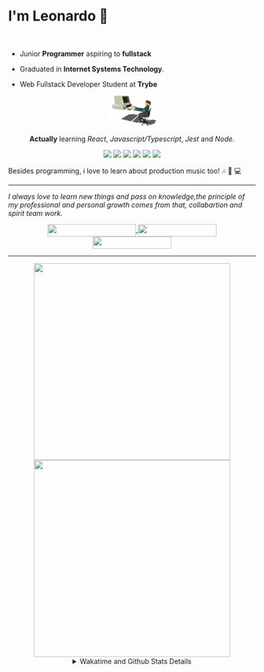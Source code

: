 # I'm Leonardo 🌈
<p align="center">
<img src="https://upload.wikimedia.org/wikipedia/en/thumb/0/05/Flag_of_Brazil.svg/1200px-Flag_of_Brazil.svg.png" width=20 height=15 / >
<img src="https://upload.wikimedia.org/wikipedia/commons/2/2b/Bandeira_do_estado_de_S%C3%A3o_Paulo.svg" width=20 height=15 / >
</p>

- Junior <b>Programmer</b> aspiring to <b>fullstack</b>

- Graduated in <b>Internet Systems Technology</b>.

- Web Fullstack Developer Student at <b>Trybe</b>

<div align="center">

<img src="./img/computer.gif" width="100px">

**Actually** learning _React_, _Javascript/Typescript_, _Jest_ and  _Node_. 

</div>
       
<p align="center">
<img src="https://badges.aleen42.com/src/react.svg">
<img src="https://badges.aleen42.com/src/redux.svg"> 
<img src="https://badges.aleen42.com/src/javascript.svg">
<img src="https://badges.aleen42.com/src/typescript.svg">
<img src="https://badges.aleen42.com/src/jest_1.svg">
<img src="https://badges.aleen42.com/src/node.svg">
<br>
</p>

Besides programming, i love to learn about production music too! :notes: :musical_keyboard: :computer:

* * *

<i>I always love to learn new things and pass on knowledge,the principle of my professional and personal growth comes from that, collabartion and spirit team work.</i><br>

<div align="center">
       
<a href="https://www.linkedin.com/in/lcds90/">
  <img align="center" src="https://img.shields.io/static/v1?logo=linkedin&label=linkedin&message=lcds90&color=blue&style=for-the-badge" height=25 width=180/>
</a>
<a href="http://lcds.me">
  <img align="center" src="https://img.shields.io/static/v1?&label=Portflio&message=site&color=green&style=for-the-badge" height=25 width=160/>
</a>
<a href="mailto:lcds90@gmail.com">
  <img align="center" src="https://img.shields.io/static/v1?&logo=gmail&label=Send&message=Email&color=red&style=for-the-badge" height=25 width=160/>
</a>
       
</div>

* * *

<div align="center">
<a href="https://github.com/lcds90/">
  <img align="center" src="https://github-readme-stats.vercel.app/api/top-langs/?username=lcds90&langs_count=10&theme=gruvbox&layout=compact&include_all_commits=true" height="400px" width="400px"/>
</a>
<a href="https://wakatime.com/@lcds90">
  <img align="center" src="https://github-readme-stats.vercel.app/api/wakatime?username=lcds90&theme=gruvbox&layout=compact" height="400px" width="400px"/>
</a>
       
<details>
       <summary>Wakatime and Github Stats Details</summary>
       <div align="justify">
              
<!--START_SECTION:waka-->
![Profile Views](http://img.shields.io/badge/Profile%20Views-20-blue)

**🐱 My Github Data** 

> 🏆 706 Contributions in the Year 2021
 > 
> 📦 535.1 kB Used in Github's Storage 
 > 
> 💼 Opted to Hire
 > 
> 📜 51 Public Repositories 
 > 
> 🔑 40 Private Repositories  
 > 
**I'm a Night 🦉** 

```text
🌞 Morning    90 commits     ████░░░░░░░░░░░░░░░░░░░░░   17.01% 
🌆 Daytime    166 commits    ███████░░░░░░░░░░░░░░░░░░   31.38% 
🌃 Evening    137 commits    ██████░░░░░░░░░░░░░░░░░░░   25.9% 
🌙 Night      136 commits    ██████░░░░░░░░░░░░░░░░░░░   25.71%

```
📅 **I'm Most Productive on Saturday** 

```text
Monday       99 commits     ████░░░░░░░░░░░░░░░░░░░░░   18.71% 
Tuesday      73 commits     ███░░░░░░░░░░░░░░░░░░░░░░   13.8% 
Wednesday    46 commits     ██░░░░░░░░░░░░░░░░░░░░░░░   8.7% 
Thursday     37 commits     █░░░░░░░░░░░░░░░░░░░░░░░░   6.99% 
Friday       59 commits     ██░░░░░░░░░░░░░░░░░░░░░░░   11.15% 
Saturday     124 commits    █████░░░░░░░░░░░░░░░░░░░░   23.44% 
Sunday       91 commits     ████░░░░░░░░░░░░░░░░░░░░░   17.2%

```


📊 **This Week I Spent My Time On** 

```text
⌚︎ Time Zone: America/Sao_Paulo

💬 Programming Languages: 
JSX                      13 hrs 50 mins      ████████░░░░░░░░░░░░░░░░░   33.11% 
JavaScript               12 hrs 12 mins      ███████░░░░░░░░░░░░░░░░░░   29.21% 
CSS                      8 hrs 59 mins       █████░░░░░░░░░░░░░░░░░░░░   21.53% 
Markdown                 3 hrs 13 mins       ██░░░░░░░░░░░░░░░░░░░░░░░   7.73% 
JSON                     1 hr 52 mins        █░░░░░░░░░░░░░░░░░░░░░░░░   4.5%

🔥 Editors: 
VS Code                  41 hrs 47 mins      █████████████████████████   100.0%

🐱‍💻 Projects: 
webjump-assessment-fronte31 hrs 8 mins       ██████████████████░░░░░░░   74.5% 
sd-013-a-project-trivia-r4 hrs 12 mins       ██░░░░░░░░░░░░░░░░░░░░░░░   10.07% 
sd-013-a-project-starwars3 hrs 21 mins       ██░░░░░░░░░░░░░░░░░░░░░░░   8.04% 
trybe-cronometer         50 mins             ░░░░░░░░░░░░░░░░░░░░░░░░░   2.02% 
tocae_music-player       34 mins             ░░░░░░░░░░░░░░░░░░░░░░░░░   1.39%

💻 Operating System: 
Linux                    41 hrs 39 mins      █████████████████████████   99.68% 
Windows                  7 mins              ░░░░░░░░░░░░░░░░░░░░░░░░░   0.32%

```

**I Mostly Code in JavaScript** 

```text
JavaScript               33 repos            ██████████░░░░░░░░░░░░░░░   39.76% 
HTML                     14 repos            ████░░░░░░░░░░░░░░░░░░░░░   16.87% 
TypeScript               14 repos            ████░░░░░░░░░░░░░░░░░░░░░   16.87% 
CSS                      6 repos             █░░░░░░░░░░░░░░░░░░░░░░░░   7.23% 
PHP                      5 repos             █░░░░░░░░░░░░░░░░░░░░░░░░   6.02%

```


**Timeline**

![Chart not found](https://raw.githubusercontent.com/lcds90/lcds90/main/charts/bar_graph.png) 


 Last Updated on 20/09/2021
<!--END_SECTION:waka-->
              
              
   </div>
</details>
       
       
</div>
